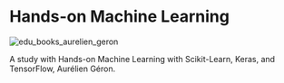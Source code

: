 # Hands-on Machine Learning
![edu_books_aurelien_geron](https://user-images.githubusercontent.com/86721208/147933832-2cf08029-1d37-4e1f-a6d0-dc3d839a836a.jpg)

A study with Hands-on Machine Learning with Scikit-Learn, Keras, and TensorFlow, Aurélien Géron.


